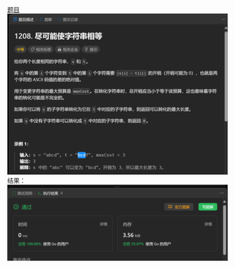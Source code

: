 [题目](https://leetcode.cn/problems/get-equal-substrings-within-budget/)
![pic](img.png)
结果：
![pic](result.png)